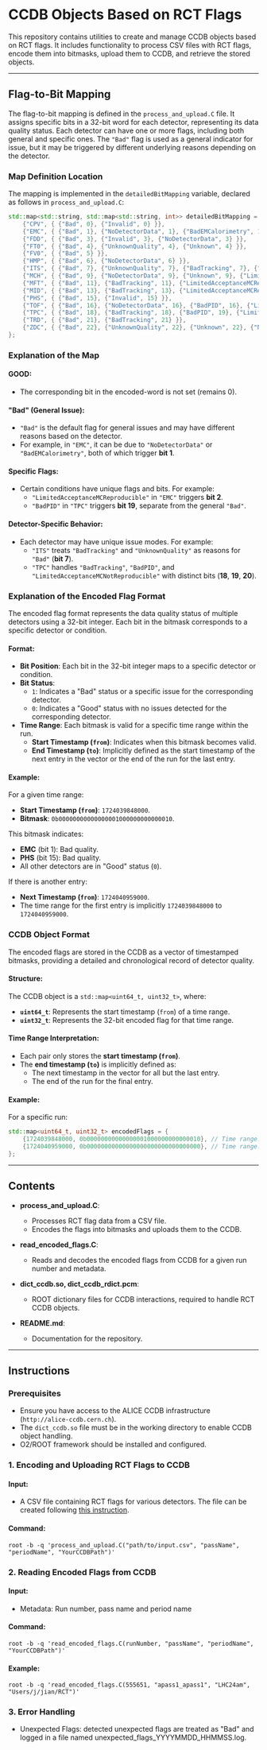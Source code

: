 # CCDB Objects Based on RCT Flags

This repository contains utilities to create and manage CCDB objects based on RCT flags. It includes functionality to process CSV files with RCT flags, encode them into bitmasks, upload them to CCDB, and retrieve the stored objects.

---
## Flag-to-Bit Mapping

The flag-to-bit mapping is defined in the `process_and_upload.C` file. It assigns specific bits in a 32-bit word for each detector, representing its data quality status. Each detector can have one or more flags, including both general and specific ones. The `"Bad"` flag is used as a general indicator for issue, but it may be triggered by different underlying reasons depending on the detector.

### Map Definition Location

The mapping is implemented in the `detailedBitMapping` variable, declared as follows in `process_and_upload.C`:

```cpp
std::map<std::string, std::map<std::string, int>> detailedBitMapping = {
    {"CPV", { {"Bad", 0}, {"Invalid", 0} }},
    {"EMC", { {"Bad", 1}, {"NoDetectorData", 1}, {"BadEMCalorimetry", 1}, {"LimitedAcceptanceMCReproducible", 2} }},
    {"FDD", { {"Bad", 3}, {"Invalid", 3}, {"NoDetectorData", 3} }},
    {"FT0", { {"Bad", 4}, {"UnknownQuality", 4}, {"Unknown", 4} }},
    {"FV0", { {"Bad", 5} }},
    {"HMP", { {"Bad", 6}, {"NoDetectorData", 6} }},
    {"ITS", { {"Bad", 7}, {"UnknownQuality", 7}, {"BadTracking", 7}, {"LimitedAcceptanceMCReproducible", 8} }},
    {"MCH", { {"Bad", 9}, {"NoDetectorData", 9}, {"Unknown", 9}, {"LimitedAcceptanceMCReproducible", 10} }},
    {"MFT", { {"Bad", 11}, {"BadTracking", 11}, {"LimitedAcceptanceMCReproducible", 12} }},
    {"MID", { {"Bad", 13}, {"BadTracking", 13}, {"LimitedAcceptanceMCReproducible", 14} }},
    {"PHS", { {"Bad", 15}, {"Invalid", 15} }},
    {"TOF", { {"Bad", 16}, {"NoDetectorData", 16}, {"BadPID", 16}, {"LimitedAcceptanceMCReproducible", 17} }},
    {"TPC", { {"Bad", 18}, {"BadTracking", 18}, {"BadPID", 19}, {"LimitedAcceptanceMCNotReproducible", 18}, {"LimitedAcceptanceMCReproducible", 20} }},
    {"TRD", { {"Bad", 21}, {"BadTracking", 21} }},
    {"ZDC", { {"Bad", 22}, {"UnknownQuality", 22}, {"Unknown", 22}, {"NoDetectorData", 22} }}
};
```
### Explanation of the Map

#### **GOOD:**
- The corresponding bit in the encoded-word is not set (remains 0).
#### **"Bad" (General Issue):**
- `"Bad"` is the default flag for general issues and may have different reasons based on the detector.
- For example, in `"EMC"`, it can be due to `"NoDetectorData"` or `"BadEMCalorimetry"`, both of which trigger **bit 1**.

#### **Specific Flags:**
- Certain conditions have unique flags and bits. For example:
  - `"LimitedAcceptanceMCReproducible"` in `"EMC"` triggers **bit 2**.
  - `"BadPID"` in `"TPC"` triggers **bit 19**, separate from the general `"Bad"`.

#### **Detector-Specific Behavior:**
- Each detector may have unique issue modes. For example:
  - `"ITS"` treats `"BadTracking"` and `"UnknownQuality"` as reasons for `"Bad"` (**bit 7**).
  - `"TPC"` handles `"BadTracking"`, `"BadPID"`, and `"LimitedAcceptanceMCNotReproducible"` with distinct bits (**18**, **19**, **20**).

### Explanation of the Encoded Flag Format

The encoded flag format represents the data quality status of multiple detectors using a 32-bit integer. Each bit in the bitmask corresponds to a specific detector or condition.

#### Format:
- **Bit Position**: Each bit in the 32-bit integer maps to a specific detector or condition.
- **Bit Status**:
  - `1`: Indicates a "Bad" status or a specific issue for the corresponding detector.
  - `0`: Indicates a "Good" status with no issues detected for the corresponding detector.
- **Time Range**: Each bitmask is valid for a specific time range within the run.
  - **Start Timestamp (`from`)**: Indicates when this bitmask becomes valid.
  - **End Timestamp (`to`)**: Implicitly defined as the start timestamp of the next entry in the vector or the end of the run for the last entry.

#### Example:
For a given time range:
- **Start Timestamp (`from`)**: `1724039848000`.
- **Bitmask**: `0b00000000000000001000000000000010`.

This bitmask indicates:
- **EMC** (bit 1): Bad quality.
- **PHS** (bit 15): Bad quality.
- All other detectors are in "Good" status (`0`).

If there is another entry:
- **Next Timestamp (`from`)**: `1724040959000`.
- The time range for the first entry is implicitly `1724039848000` to `1724040959000`.


### CCDB Object Format

The encoded flags are stored in the CCDB as a vector of timestamped bitmasks, providing a detailed and chronological record of detector quality.

#### Structure:
The CCDB object is a `std::map<uint64_t, uint32_t>`, where:
- **`uint64_t`**: Represents the start timestamp (`from`) of a time range.
- **`uint32_t`**: Represents the 32-bit encoded flag for that time range.

#### Time Range Interpretation:
- Each pair only stores the **start timestamp (`from`)**.
- The **end timestamp (`to`)** is implicitly defined as:
  - The next timestamp in the vector for all but the last entry.
  - The end of the run for the final entry.

#### Example:
For a specific run:
```cpp
std::map<uint64_t, uint32_t> encodedFlags = {
    {1724039848000, 0b00000000000000001000000000000010}, // Time range: 1724039848000 to 1724040959000
    {1724040959000, 0b00000000000000000000000000000000}, // Time range: 1724040959000 to end of run
};
```
---
## Contents

- **process_and_upload.C**: 
  - Processes RCT flag data from a CSV file.
  - Encodes the flags into bitmasks and uploads them to the CCDB.

- **read_encoded_flags.C**: 
  - Reads and decodes the encoded flags from CCDB for a given run number and metadata.

- **dict_ccdb.so, dict_ccdb_rdict.pcm**: 
  - ROOT dictionary files for CCDB interactions, required to handle RCT CCDB objects.

- **README.md**: 
  - Documentation for the repository.

---

## Instructions

### Prerequisites

- Ensure you have access to the ALICE CCDB infrastructure (`http://alice-ccdb.cern.ch`).
- The `dict_ccdb.so` file must be in the working directory to enable CCDB object handling.
- O2/ROOT framework should be installed and configured.

### 1. Encoding and Uploading RCT Flags to CCDB

#### Input:
- A CSV file containing RCT flags for various detectors. The file can be created following [this instruction](https://github.com/JianLIUhep/RCTutils/tree/main?tab=readme-ov-file#export-runs-from-rct-in-bookkeeping).

#### Command:
```
root -b -q 'process_and_upload.C("path/to/input.csv", "passName", "periodName", "YourCCDBPath")'
```
### 2. Reading Encoded Flags from CCDB

#### Input:
- Metadata: Run number, pass name and period name
#### Command: 
``` 
root -b -q 'read_encoded_flags.C(runNumber, "passName", "periodName", "YourCCDBPath")'
```
#### Example: 
``` 
root -b -q 'read_encoded_flags.C(555651, "apass1_apass1", "LHC24am", "Users/j/jian/RCT")'
```
### 3. Error Handling
- Unexpected Flags:
detected unexpected flags are treated as "Bad" and logged in a file named unexpected_flags_YYYYMMDD_HHMMSS.log.



